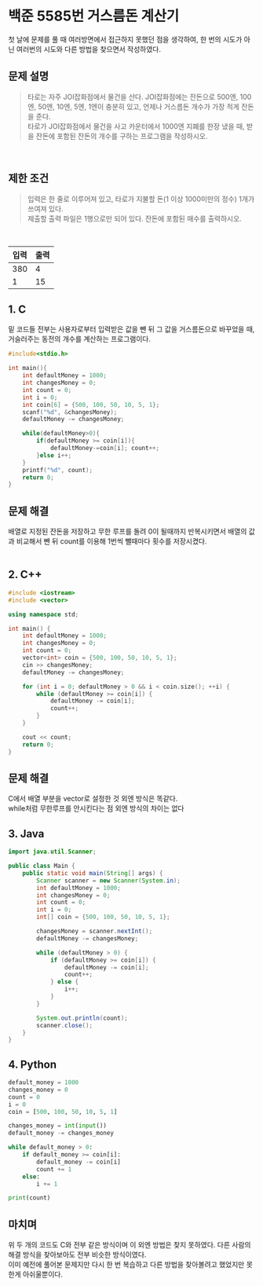 # 백준 5585번 거스름돈 계산기

첫 날에 문제를 풀 때 여러방면에서 접근하지 못했던 점을 생각하여, 한 번의 시도가 아닌 여러번의 시도와 다른 방법을 찾으면서 작성하였다.<br/>

## 문제 설명
>타로는 자주 JOI잡화점에서 물건을 산다. JOI잡화점에는 잔돈으로 500엔, 100엔, 50엔, 10엔, 5엔, 1엔이 충분히 있고, 언제나 거스름돈 개수가 가장 적게 잔돈을 준다.<br/>
타로가 JOI잡화점에서 물건을 사고 카운터에서 1000엔 지폐를 한장 냈을 때, 받을 잔돈에 포함된 잔돈의 개수를 구하는 프로그램을 작성하시오.
<br/>

## 제한 조건
>입력은 한 줄로 이루어져 있고, 타로가 지불할 돈(1 이상 1000미만의 정수) 1개가 쓰여져 있다.<br/>
제출할 출력 파일은 1행으로만 되어 있다. 잔돈에 포함된 매수를 출력하시오.<br/>
<br/>

|입력|출력|
|---|---|
|380|4|
|1|15|

## 1. C
밑 코드들 전부는 사용자로부터 입력받은 값을 뺀 뒤 그 값을 거스름돈으로 바꾸었을 때, 거슬러주는 동전의 개수를 계산하는 프로그램이다.

``` C
#include<stdio.h>

int main(){
    int defaultMoney = 1000;
    int changesMoney = 0;
    int count = 0;
    int i = 0;
    int coin[6] = {500, 100, 50, 10, 5, 1};
    scanf("%d", &changesMoney);
    defaultMoney -= changesMoney;

    while(defaultMoney>0){
        if(defaultMoney >= coin[i]){
            defaultMoney-=coin[i]; count++;
        }else i++;
    }
    printf("%d", count);
    return 0;
}
```

## 문제 해결
배열로 지정된 잔돈을 저장하고 무한 루프를 돌려 0이 될때까지 반복시키면서 배열의 값과 비교해서 뺀 뒤 count를 이용해 1번씩 뺄때마다 횟수를 저장시켰다.<br/><br/>

## 2. C++
``` C++
#include <iostream>
#include <vector>

using namespace std;

int main() {
    int defaultMoney = 1000;
    int changesMoney = 0;
    int count = 0;
    vector<int> coin = {500, 100, 50, 10, 5, 1};
    cin >> changesMoney;
    defaultMoney -= changesMoney;

    for (int i = 0; defaultMoney > 0 && i < coin.size(); ++i) {
        while (defaultMoney >= coin[i]) {
            defaultMoney -= coin[i];
            count++;
        }
    }

    cout << count;
    return 0;
}
```

## 문제 해결
C에서 배열 부분을 vector로 설정한 것 외엔 방식은 똑같다.<br/>
while처럼 무한루프를 안시킨다는 점 외엔 방식의 차이는 없다<br/>

## 3. Java
``` JAVA
import java.util.Scanner;

public class Main {
    public static void main(String[] args) {
        Scanner scanner = new Scanner(System.in);
        int defaultMoney = 1000;
        int changesMoney = 0;
        int count = 0;
        int i = 0;
        int[] coin = {500, 100, 50, 10, 5, 1};

        changesMoney = scanner.nextInt();
        defaultMoney -= changesMoney;

        while (defaultMoney > 0) {
            if (defaultMoney >= coin[i]) {
                defaultMoney -= coin[i];
                count++;
            } else {
                i++;
            }
        }

        System.out.println(count);
        scanner.close();
    }
}
```

## 4. Python
```py
default_money = 1000
changes_money = 0
count = 0
i = 0
coin = [500, 100, 50, 10, 5, 1]

changes_money = int(input())
default_money -= changes_money

while default_money > 0:
    if default_money >= coin[i]:
        default_money -= coin[i]
        count += 1
    else:
        i += 1

print(count)
```

## 마치며
위 두 개의 코드도 C와 전부 같은 방식이며 이 외엔 방법은 찾지 못하였다. 다른 사람의 해결 방식을 찾아보아도 전부 비슷한 방식이였다.<br/>
이미 예전에 풀어본 문제지만 다시 한 번 복습하고 다른 방법을 찾아볼려고 했었지만 못한게 아쉬울뿐이다.<br/>

